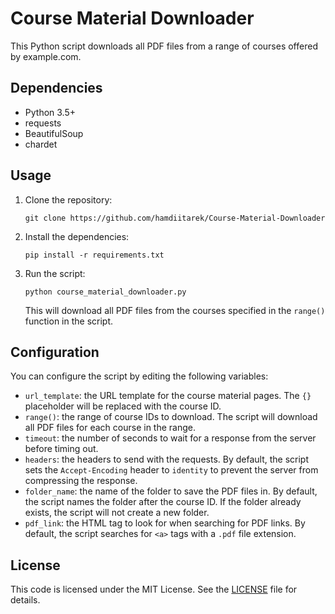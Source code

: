 

# Course Material Downloader

This Python script downloads all PDF files from a range of courses offered by example.com. 

## Dependencies

- Python 3.5+
- requests
- BeautifulSoup
- chardet

## Usage

1. Clone the repository:

   ```
   git clone https://github.com/hamdiitarek/Course-Material-Downloader
   ```

2. Install the dependencies:

   ```
   pip install -r requirements.txt
   ```

3. Run the script:

   ```
   python course_material_downloader.py
   ```

   This will download all PDF files from the courses specified in the `range()` function in the script.

## Configuration

You can configure the script by editing the following variables:

- `url_template`: the URL template for the course material pages. The `{}` placeholder will be replaced with the course ID.
- `range()`: the range of course IDs to download. The script will download all PDF files for each course in the range.
- `timeout`: the number of seconds to wait for a response from the server before timing out.
- `headers`: the headers to send with the requests. By default, the script sets the `Accept-Encoding` header to `identity` to prevent the server from compressing the response.
- `folder_name`: the name of the folder to save the PDF files in. By default, the script names the folder after the course ID. If the folder already exists, the script will not create a new folder.
- `pdf_link`: the HTML tag to look for when searching for PDF links. By default, the script searches for `<a>` tags with a `.pdf` file extension.

## License

This code is licensed under the MIT License. See the [LICENSE](LICENSE) file for details.
